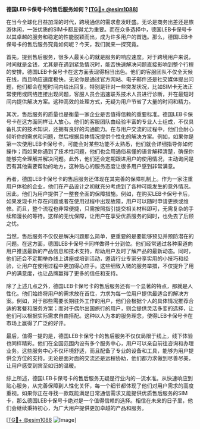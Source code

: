 **德国LEB卡保号卡的售后服务如何？[[TG💪+ @esim1088](https://t.me/s/esim1088)]**

在当今全球化日益加深的时代，跨境通信的需求愈发旺盛。无论是商务出差还是旅游休闲，一张优质的SIM卡都显得尤为重要。而在众多选择中，德国LEB卡保号卡以其卓越的服务和稳定的性能脱颖而出，成为许多用户的首选。那么，德国LEB卡保号卡的售后服务究竟如何呢？今天，我们就来一探究竟。

首先，提到售后服务，很多人最关心的就是服务的响应速度。对于跨境用户来说，时间就是金钱，尤其是在遇到紧急情况时，能否快速解决问题直接影响到整个行程的安排。德国LEB卡保号卡在这方面表现得相当出色。他们的客服团队不仅全天候在线，而且响应速度极快。无论你是通过官方网站、电子邮件还是社交媒体提出问题，他们都会在短时间内给出回复。特别是针对一些突发状况，比如SIM卡无法正常使用或网络连接出现问题，客服人员会迅速联系技术人员进行诊断，并在最短时间内提供解决方案。这种高效的处理方式，无疑为用户节省了大量的时间和精力。

其次，售后服务的质量也是衡量一家企业是否值得信赖的重要标准。德国LEB卡保号卡在这方面同样让人放心。他们的客服团队由经验丰富的专业人士组成，不仅具备扎实的技术知识，还拥有良好的沟通能力。在与用户交流的过程中，他们会耐心倾听你的需求和问题，然后根据具体情况提供个性化的解决方案。例如，如果你是第一次使用LEB卡保号卡，可能会对某些功能不太熟悉，他们就会详细指导你如何操作；而如果你遇到了技术性问题，他们也会用通俗易懂的语言解释清楚，确保你能够完全理解并解决问题。此外，他们还会定期跟进用户的使用情况，主动询问是否有其他需要帮助的地方，这种贴心的服务态度让很多用户感到非常满意。

再者，德国LEB卡保号卡的售后服务还体现在其完善的保障机制上。作为一家注重用户体验的企业，他们在产品设计之初就充分考虑到了各种可能发生的意外情况。因此，他们为用户提供了一整套全面的保障措施。例如，在购买LEB卡保号卡后，如果发现卡片存在问题或者在使用过程中出现故障，用户可以随时申请更换或维修。而且，整个流程也非常便捷，只需按照指引提交相关材料即可，无需复杂的手续和漫长的等待。这样的无忧保障，让用户在享受优质服务的同时，也免去了后顾之忧。

当然，售后服务不仅仅是解决问题那么简单，更重要的是要能够预见并预防潜在的问题。在这方面，德国LEB卡保号卡同样做得十分到位。他们经常通过各种渠道向用户推送最新的产品信息和技术支持，帮助用户及时了解产品的最新动态。同时，他们还会不定期举办线上讲座或培训活动，邀请行业专家分享实用的小技巧和经验，让用户在使用过程中更加得心应手。这些细致入微的服务举措，不仅提升了用户的满意度，也让品牌赢得了更多的信任和支持。

除了上述几点之外，德国LEB卡保号卡的售后服务还有一个显著的特点，那就是人性化。他们始终将用户的需求放在首位，力求为每一位用户提供最适合的解决方案。例如，对于那些需要长期驻外工作的用户，他们会根据个人的具体情况推荐合适的套餐和服务方案；而对于偶尔出国旅行的用户，则会提供灵活多变的选择，让他们可以根据实际需求自由搭配。这种以人为本的服务理念，使得LEB卡保号卡在市场上赢得了广泛的好评。

最后，值得一提的是，德国LEB卡保号卡的售后服务不仅仅局限于线上，线下体验也同样精彩。他们在全国范围内设有多个服务中心，用户可以亲自前往咨询和办理业务。这些服务中心不仅环境舒适，而且配备了专业的设备和工具，能够为用户提供全方位的支持。无论是面对面的交流还是远程协助，他们都力求做到尽善尽美，让用户感受到宾至如归的温暖。

综上所述，德国LEB卡保号卡的售后服务无疑是行业内的一流水准。从快速响应到贴心服务，从完善保障到人性化关怀，每一个细节都体现了他们对用户需求的高度重视。如果你正在寻找一款既能满足日常通信需求又能提供优质售后服务的SIM卡，那么德国LEB卡保号卡绝对是一个值得信赖的选择。相信在未来的日子里，他们会继续秉持初心，为广大用户提供更加卓越的产品和服务。

[[TG💪+ @esim1088](https://t.me/s/esim1088) ![Image](https://i.postimg.cc/4NQfJmqS/Snipaste-2025-05-13-00-14-12.png)]